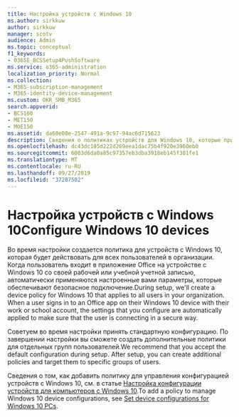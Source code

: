 ```yaml
---
title: Настройка устройств с Windows 10
ms.author: sirkkuw
author: sirkkuw
manager: scotv
audience: Admin
ms.topic: conceptual
f1_keywords:
- O365E_BCSSetup4PushSoftware
ms.service: o365-administration
localization_priority: Normal
ms.collection:
- M365-subscription-management
- M365-identity-device-management
ms.custom: OKR_SMB_M365
search.appverid:
- BCS160
- MET150
- MOE150
ms.assetid: da60e08e-2547-491a-9c97-94ac6d715623
description: Сведения о политиках устройств для Windows 10, которые применяются ко всем пользователям в Организации.
ms.openlocfilehash: dc43dc105d222d269eea1dac75b4f920e3960eb0
ms.sourcegitcommit: 6003d6da0a85c97357eb3dba3918eb145f381fe1
ms.translationtype: MT
ms.contentlocale: ru-RU
ms.lasthandoff: 09/27/2019
ms.locfileid: "37287502"
---
```

# <a name="configure-windows-10-devices"></a><span data-ttu-id="f2732-103">Настройка устройств с Windows 10</span><span class="sxs-lookup"><span data-stu-id="f2732-103">Configure Windows 10 devices</span></span>

<span data-ttu-id="f2732-p101">Во время настройки создается политика для устройств с Windows 10, которая будет действовать для всех пользователей в организации. Когда пользователь входит в приложение Office на устройстве с Windows 10 со своей рабочей или учебной учетной записью, автоматически применяются настроенные вами параметры, которые обеспечивают безопасное подключение.</span><span class="sxs-lookup"><span data-stu-id="f2732-p101">During setup, we'll create a device policy for Windows 10 that applies to all users in your organization. When a user signs in to an Office app on their Windows 10 device with their work or school account, the settings that you configure are automatically applied to make sure that the user is connecting in a secure way.</span></span>
  
<span data-ttu-id="f2732-p102">Советуем во время настройки принять стандартную конфигурацию. По завершении настройки вы сможете создать дополнительные политики для отдельных групп пользователей.</span><span class="sxs-lookup"><span data-stu-id="f2732-p102">We recommend that you accept the default configuration during setup. After setup, you can create additional policies and target them to specific groups of users.</span></span>
  
<span data-ttu-id="f2732-108">Сведения о том, как добавить политику для управления конфигурацией устройств с Windows 10, см. в статье [Настройка конфигурации устройств для компьютеров с Windows 10](protection-settings-for-windows-10-pcs.md).</span><span class="sxs-lookup"><span data-stu-id="f2732-108">To add a policy to manage Windows 10 device configurations, see [Set device configurations for Windows 10 PCs](protection-settings-for-windows-10-pcs.md).</span></span>
  

